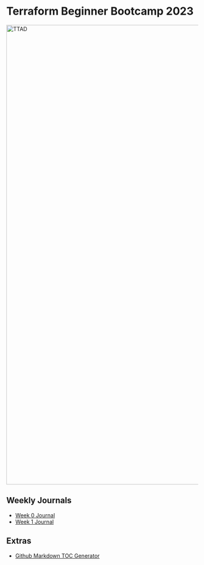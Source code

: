 # Terraform Beginner Bootcamp 2023 

<img width="1204" alt="TTAD" src="https://github.com/MoeDini95/terraform-beginner-bootcamp-2023/assets/86280444/022c9ab1-6b94-4855-bba0-548c2ce5b8e1">

## Weekly Journals
- [Week 0 Journal](journal/week0.md)
- [Week 1 Journal](journal/week1.md)


## Extras 
- [Github Markdown TOC Generator](https://ecotrust-canada.github.io/markdown-toc/)
